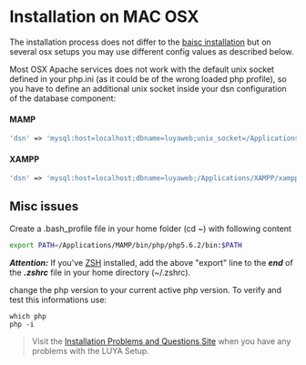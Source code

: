 # Installation on MAC OSX

The installation process does not differ to the [baisc installation](install.md) but on several osx setups you may use different config values as described below.

Most OSX Apache services does not work with the default unix socket defined in your php.ini (as it could be of the wrong loaded php profile), so you have to define an additional unix socket inside your dsn configuration of the database component:

#### MAMP

```php
'dsn' => 'mysql:host=localhost;dbname=luyaweb;unix_socket=/Applications/MAMP/tmp/mysql/mysql.sock',
```

#### XAMPP

```php
'dsn' => 'mysql:host=localhost;dbname=luyaweb;/Applications/XAMPP/xamppfiles/var/mysql/mysql.sock',
```

## Misc issues

Create a .bash_profile file in your home folder (cd ~) with following content

```sh
export PATH=/Applications/MAMP/bin/php/php5.6.2/bin:$PATH
```

***Attention:*** If you've [ZSH](https://github.com/robbyrussell/oh-my-zsh) installed, add the above "export" line to the ***end*** of the ***.zshrc*** file in your home directory (~/.zshrc).

change the php version to your current active php version. To verify and test this informations use:

```
which php
php -i
```

> Visit the [Installation Problems and Questions Site](install-problems.md) when you have any problems with the LUYA Setup.

